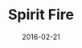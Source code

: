 ---
layout: default
modal-id: 1
date: 2016-02-21
title: Spirit Fire
img: awesome-inc-thumb-2.gif
alt: image-alt
project-date: January 2016
download: <a href="http://globalgamejam.org/2016/games/spirit-fire" target="_blank">GGJ Submission</a>
source: <a href="https://github.com/dustinpeerce/ggj2016-ritual" target="_blank">GitHub Repository</a>
description: 
inspiration: 
---